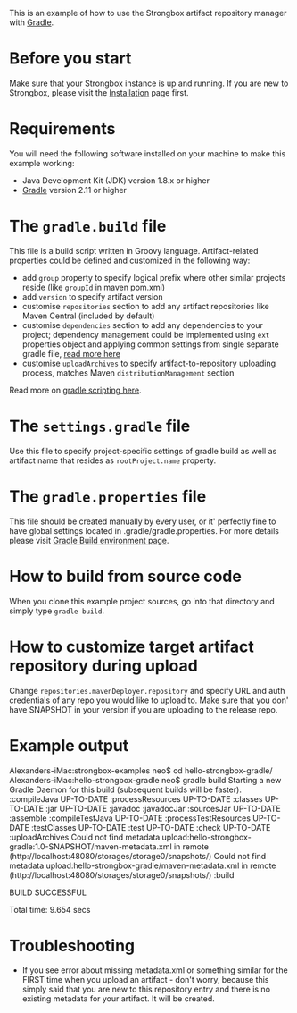 This is an example of how to use the Strongbox artifact repository manager with [Gradle](http://gradle.org/).

# Before you start
Make sure that your Strongbox instance is up and running. If you are new to Strongbox, please visit the [Installation](https://github.com/strongbox/strongbox#installation) page first.

# Requirements
You will need the following software installed on your machine to make this example working:
* Java Development Kit (JDK) version 1.8.x or higher
* [Gradle](http://gradle.org/) version 2.11 or higher

# The `gradle.build` file
This file is a build script written in Groovy language. Artifact-related properties could be defined and customized in the following way:
* add `group` property to specify logical prefix where other similar projects reside (like `groupId` in maven pom.xml)
* add `version` to specify artifact version
* customise `repositories` section to add any artifact repositories like Maven Central (included by default)
* customise `dependencies` section to add any dependencies to your project; dependency management could be implemented using `ext` properties object and applying common settings from single separate gradle file, [read more here](https://docs.gradle.org/current/userguide/plugins.html) 
* customise `uploadArchives` to specify artifact-to-repository uploading process, matches Maven `distributionManagement` section

Read more on [gradle scripting here](https://docs.gradle.org/current/userguide/tutorial_using_tasks.html).

# The `settings.gradle` file
Use this file to specify project-specific settings of gradle build as well as artifact name that resides as `rootProject.name` property.

# The `gradle.properties` file
This file should be created manually by every user, or it' perfectly fine to have global settings located in .gradle/gradle.properties. For more details please visit [Gradle Build environment page](https://docs.gradle.org/current/userguide/build_environment.html).

# How to build from source code
When you clone this example project sources, go into that directory and simply type `gradle build`. 

# How to customize target artifact repository during upload
Change `repositories.mavenDeployer.repository` and specify URL and auth credentials of any repo you would like to upload to. Make sure that you don' have SNAPSHOT in your version if you are uploading to the release repo.

# Example output

   Alexanders-iMac:strongbox-examples neo$ cd hello-strongbox-gradle/
   Alexanders-iMac:hello-strongbox-gradle neo$ gradle build
   Starting a new Gradle Daemon for this build (subsequent builds will be faster).
   :compileJava UP-TO-DATE
   :processResources UP-TO-DATE
   :classes UP-TO-DATE
   :jar UP-TO-DATE
   :javadoc
   :javadocJar
   :sourcesJar UP-TO-DATE
   :assemble
   :compileTestJava UP-TO-DATE
   :processTestResources UP-TO-DATE
   :testClasses UP-TO-DATE
   :test UP-TO-DATE
   :check UP-TO-DATE
   :uploadArchives
   Could not find metadata upload:hello-strongbox-gradle:1.0-SNAPSHOT/maven-metadata.xml in remote (http://localhost:48080/storages/storage0/snapshots/)
   Could not find metadata upload:hello-strongbox-gradle/maven-metadata.xml in remote (http://localhost:48080/storages/storage0/snapshots/)
   :build

   BUILD SUCCESSFUL

   Total time: 9.654 secs

# Troubleshooting

* If you see error about missing metadata.xml or something similar for the FIRST time when you upload an artifact - don't worry, because this simply said that you are new to this repository entry and there is no existing metadata for your artifact. It will be created.